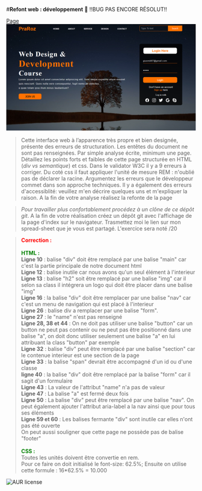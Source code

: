 #**Refont web : développement** 🚀 
!!BUG PAS ENCORE RÉSOLUT!!

[Page](https://github.com/Lav000/Refont-design)
![cover](./cover.PNG)
>Cette interface web à l’apparence très propre et bien designée, présente des erreurs de structuration. Les entêtes du document ne sont pas renseignées.
Par simple analyse écrite, minimum une page. Détaillez les points forts et faibles de cette page structurée en  HTML (_div vs semantique_) et css. Dans le validator W3C il y a 9 erreurs à corriger. Du coté css il faut appliquer l'unité de mesure REM :  n'oublié pas de déclarer la racine. Argumentez les erreurs que le développeur commet dans son approche techniques. Il y a également des erreurs d'accessiblité: veuillez m'en décrire quelques uns et m'expliquer la raison. A la fin de votre analyse réalisez la refonte de la page

> *Pour travailler plus confortablement procédez à un clône de ce dépôt git*.
> A la fin de votre réalisation créez un dépôt git avec l'affichage de la page d'index sur le navigateur.
> Trasmettez moi le lien sur mon spread-sheet que je vous est partagé. 
> L'exercice sera  noté /20



><font color="red">**Correction :**</font>\
\
<font color="green">**HTML :** </font>\
**Ligne 10** : balise "div" doit être remplacé par une balise "main" car c'est la partie principale de notre document html\
>**Ligne 12** : balise inutile car nous avons qu'un seul élément à l'interieur\
>**Ligne 13** : balise "h2" soit être remplacé par une balise "img" car il selon sa class il intégrera un logo qui doit être placer dans une balise "img"\
>**Ligne 16** : la balise "div" doit être remplacer par une balise "nav" car c'est un menu de navigation qui est placé à l'interieur\
>**Ligne 26** : balise div a remplacer par une balise "form".\
>**Ligne 27** : le "name" n'est pas renseigné\
>**Ligne 28, 38 et 44** : On ne doit pas utiliser une balise "button" car un button ne peut pas contenir ou ne peut pas être positionné dans une balise "a", on doit donc utiliser seulement une balise "a" en lui attribuant la class "button" par exemple\
>**Ligne 32** : balise "div" peut être remplacé par une balise "section" car le contenue interieur est une section de la page\
>**Ligne 33** : la balise "span" devrait être accompagné d'un id ou d'une classe\
>**ligne 40** : la balise "div" doit être remplacé par la balise "form" car il sagit d'un formulaire\
>**Ligne 43** : La valeur de l'attribut "name" n'a pas de valeur\
>**Ligne 47** : La balise "a" est fermé deux fois\
>**Ligne 50** : La balise "div" peut être remplacé par une balise "nav". On peut également ajouter l'attribut aria-label a la nav ainsi que pour tous ses éléments\
>**Ligne 59 et 60** : Les balises fermante "div" sont inutile car elles n'ont pas été ouverte\
>On peut aussi souligner que cette page ne possède pas de balise "footer"\
\
<font color="green">**CSS :** </font>\
>Toutes les unités doivent être convertie en rem.\
Pour ce faire on doit initialisé le font-size: 62.5%;
Ensuite on utilise cette formule : 16*62.5% = 10.000

![AUR license](https://img.shields.io/aur/license/c)